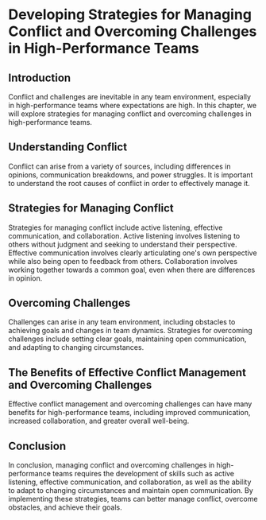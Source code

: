 # Developing Strategies for Managing Conflict and Overcoming Challenges in High-Performance Teams

Introduction
------------

Conflict and challenges are inevitable in any team environment, especially in high-performance teams where expectations are high. In this chapter, we will explore strategies for managing conflict and overcoming challenges in high-performance teams.

Understanding Conflict
----------------------

Conflict can arise from a variety of sources, including differences in opinions, communication breakdowns, and power struggles. It is important to understand the root causes of conflict in order to effectively manage it.

Strategies for Managing Conflict
--------------------------------

Strategies for managing conflict include active listening, effective communication, and collaboration. Active listening involves listening to others without judgment and seeking to understand their perspective. Effective communication involves clearly articulating one's own perspective while also being open to feedback from others. Collaboration involves working together towards a common goal, even when there are differences in opinion.

Overcoming Challenges
---------------------

Challenges can arise in any team environment, including obstacles to achieving goals and changes in team dynamics. Strategies for overcoming challenges include setting clear goals, maintaining open communication, and adapting to changing circumstances.

The Benefits of Effective Conflict Management and Overcoming Challenges
-----------------------------------------------------------------------

Effective conflict management and overcoming challenges can have many benefits for high-performance teams, including improved communication, increased collaboration, and greater overall well-being.

Conclusion
----------

In conclusion, managing conflict and overcoming challenges in high-performance teams requires the development of skills such as active listening, effective communication, and collaboration, as well as the ability to adapt to changing circumstances and maintain open communication. By implementing these strategies, teams can better manage conflict, overcome obstacles, and achieve their goals.
